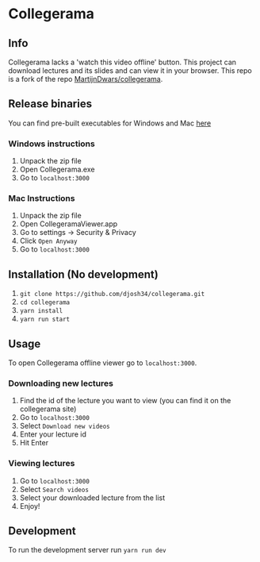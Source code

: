 # Collegerama

## Info

Collegerama lacks a 'watch this video offline' button. This project can download lectures and its slides and can view it in your browser.
This repo is a fork of the repo [MartijnDwars/collegerama](https://github.com/MartijnDwars/collegerama).

## Release binaries

You can find pre-built executables for Windows and Mac [here](https://yoshi34.stackstorage.com/s/ctkUyA20YwAtowBU)

### Windows instructions

1. Unpack the zip file
2. Open Collegerama.exe
3. Go to `localhost:3000`

### Mac Instructions
1. Unpack the zip file
2. Open CollegeramaViewer.app
3. Go to settings -> Security & Privacy
4. Click `Open Anyway`
5. Go to `localhost:3000`


## Installation (No development)

1. `git clone https://github.com/djosh34/collegerama.git`
2. `cd collegerama`
3. `yarn install`
4. `yarn run start`


## Usage

To open Collegerama offline viewer go to `localhost:3000`.

### Downloading new lectures

1. Find the id of the lecture you want to view (you can find it on the collegerama site)
2. Go to `localhost:3000` 
3. Select `Download new videos`
4. Enter your lecture id
5. Hit Enter


### Viewing lectures

1. Go to `localhost:3000` 
2. Select `Search videos`
3. Select your downloaded lecture from the list
4. Enjoy!

## Development

To run the development server run `yarn run dev`